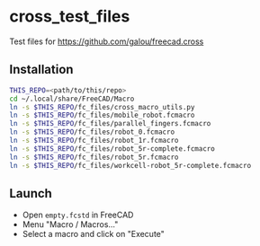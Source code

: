 # cross_test_files
Test files for https://github.com/galou/freecad.cross

## Installation

```bash
THIS_REPO=<path/to/this/repo>
cd ~/.local/share/FreeCAD/Macro
ln -s $THIS_REPO/fc_files/cross_macro_utils.py
ln -s $THIS_REPO/fc_files/mobile_robot.fcmacro
ln -s $THIS_REPO/fc_files/parallel_fingers.fcmacro
ln -s $THIS_REPO/fc_files/robot_0.fcmacro
ln -s $THIS_REPO/fc_files/robot_1r.fcmacro
ln -s $THIS_REPO/fc_files/robot_5r-complete.fcmacro
ln -s $THIS_REPO/fc_files/robot_5r.fcmacro
ln -s $THIS_REPO/fc_files/workcell-robot_5r-complete.fcmacro
```

## Launch

- Open `empty.fcstd` in FreeCAD
- Menu "Macro / Macros..."
- Select a macro and click on "Execute"

